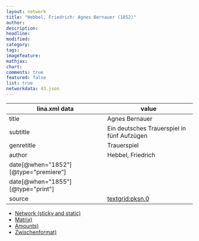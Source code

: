 ```yaml
---
layout: network
title: "Hebbel, Friedrich: Agnes Bernauer (1852)"
author:
description:
headline:
modified:
category:
tags:
imagefeature: 
mathjax: 
chart: 
comments: true
featured: false
list: true
networkdata: 43.json
---
```

lina.xml data  | value
------------- | -------------
title|Agnes Bernauer
subtitle|Ein deutsches Trauerspiel in fünf Aufzügen
genretitle|Trauerspiel
author|Hebbel, Friedrich
date[@when="1852"][@type="premiere"]|
date[@when="1855"][@type="print"]|
source|[textgrid:pksn.0](https://textgridlab.org/1.0/tgcrud-public/rest/textgrid:pksn.0/data)



* [Network (sticky and static)](/linas/network43)
* [Matrix)](/linas/matrix43)
* [Amounts)](/linas/amount43)
* [Zwischenformat)](/linas/lina43 )
